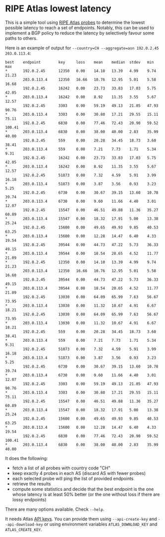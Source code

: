 # RIPE Atlas lowest latency

This is a simple tool using
[RIPE Atlas probes](https://atlas.ripe.net/) to determine the lowest
possible latency to reach a set of endpoints. Notably, this can be
used to implement a BGP policy to reduce the latency by selectively
favour some paths to others.

Here is an example of output for `--country=CH --aggregate=asn 192.0.2.45 203.0.113.4`:

    best    endpoint        key     loss    mean    median  stdev   min     max
    *       192.0.2.45      12350   0.00    14.10   13.39   4.99    9.74    21.23
            203.0.113.4     12350   16.66   10.76   12.95   5.01    5.58    16.68
            192.0.2.45      16242   0.00    23.73   33.83   17.03   5.75    42.05
    *       203.0.113.4     16242   0.00    8.92    11.35   3.55    5.67    12.57
            192.0.2.45      3303    0.00    59.19   49.13   21.05   47.93   90.76
    *       203.0.113.4     3303    0.00    30.80   17.21   29.55   15.11   75.11
            192.0.2.45      6830    0.00    77.46   72.43   20.90   59.52   100.41
    *       203.0.113.4     6830    0.00    38.00   40.00   2.83    35.99   40.00
            192.0.2.45      559     0.00    20.28   34.45   18.73   3.60    38.41
    *       203.0.113.4     559     0.00    7.21    7.73    1.71    5.34    9.31
            192.0.2.45      16242   0.00    23.73   33.83   17.03   5.75    42.05
    *       203.0.113.4     16242   0.00    8.92    11.35   3.55    5.67    12.57
            192.0.2.45      51873   0.00    7.32    4.59    5.91    3.99    16.18
    *       203.0.113.4     51873   0.00    3.87    3.56    0.93    3.23    5.25
            192.0.2.45      6730    0.00    30.67   39.15   13.60   10.78   39.74
    *       203.0.113.4     6730    0.00    9.60    11.66   4.40    3.01    12.07
            192.0.2.45      15547   0.00    46.51   49.88   11.36   35.27   60.89
    *       203.0.113.4     15547   0.00    18.32   17.91   5.00    13.38   25.24
            192.0.2.45      15600   0.00    49.65   49.93   9.85    40.53   63.25
    *       203.0.113.4     15600   0.00    12.28   14.47   6.40    4.33    19.54
            192.0.2.45      39544   0.00    44.73   47.22   5.73    36.33   49.15
    *       203.0.113.4     39544   0.00    18.54   20.65   4.52    11.77   21.09
    *       192.0.2.45      12350   0.00    14.10   13.39   4.99    9.74    21.23
            203.0.113.4     12350   16.66   10.76   12.95   5.01    5.58    16.68
            192.0.2.45      39544   0.00    44.73   47.22   5.73    36.33   49.15
    *       203.0.113.4     39544   0.00    18.54   20.65   4.52    11.77   21.09
            192.0.2.45      13030   0.00    64.09   65.99   7.63    56.67   73.95
    *       203.0.113.4     13030   0.00    11.32   10.67   4.91    6.67    18.21
            192.0.2.45      13030   0.00    64.09   65.99   7.63    56.67   73.95
    *       203.0.113.4     13030   0.00    11.32   10.67   4.91    6.67    18.21
            192.0.2.45      559     0.00    20.28   34.45   18.73   3.60    38.41
    *       203.0.113.4     559     0.00    7.21    7.73    1.71    5.34    9.31
            192.0.2.45      51873   0.00    7.32    4.59    5.91    3.99    16.18
    *       203.0.113.4     51873   0.00    3.87    3.56    0.93    3.23    5.25
            192.0.2.45      6730    0.00    30.67   39.15   13.60   10.78   39.74
    *       203.0.113.4     6730    0.00    9.60    11.66   4.40    3.01    12.07
            192.0.2.45      3303    0.00    59.19   49.13   21.05   47.93   90.76
    *       203.0.113.4     3303    0.00    30.80   17.21   29.55   15.11   75.11
            192.0.2.45      15547   0.00    46.51   49.88   11.36   35.27   60.89
    *       203.0.113.4     15547   0.00    18.32   17.91   5.00    13.38   25.24
            192.0.2.45      15600   0.00    49.65   49.93   9.85    40.53   63.25
    *       203.0.113.4     15600   0.00    12.28   14.47   6.40    4.33    19.54
            192.0.2.45      6830    0.00    77.46   72.43   20.90   59.52   100.41
    *       203.0.113.4     6830    0.00    38.00   40.00   2.83    35.99   40.00

It does the following:

 - fetch a list of all probes with country code "CH"
 - keep exactly 4 probes in each AS (discard AS with fewer probes)
 - each selected probe will ping the list of provided endpoints
 - retrieve the results
 - compute some statistics and decide that the best endpoint is the
   one whose latency is at least 50% better (or the one without loss
   if there are lossy endpoints)

There are many options available. Check `--help`.

It needs Atlas [API keys](http://atlas.ripe.net/keys/). You can
provide them using `--api-create-key` and `--api-download-key` or
using environment variables `ATLAS_DOWNLOAD_KEY` and
`ATLAS_CREATE_KEY`.
